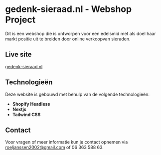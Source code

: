 # gedenk-sieraad.nl - Webshop Project

Dit is een webshop die is ontworpen voor een edelsmid met als doel haar markt positie uit te breiden door online verkoopvan sieraden.

## Live site

[gedenk-sieraad.nl](https://www.gedenk-sieraad.nl/)

## Technologieën

Deze website is gebouwd met behulp van de volgende technologieën:
- **Shopify Headless**
- **Nextjs**
- **Tailwind CSS**

## Contact

Voor vragen of meer informatie kun je contact opnemen via roeljanssen2002@gmail.com of 06 363 588 63.

